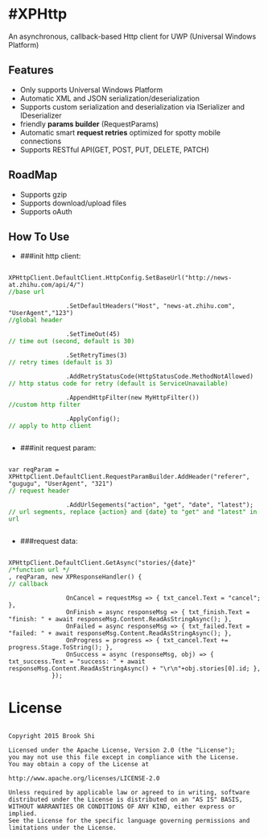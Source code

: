 #XPHttp
=======

An asynchronous, callback-based Http client for UWP (Universal Windows Platform)

Features
--------
- Only supports Universal Windows Platform
- Automatic XML and JSON serialization/deserialization
- Supports custom serialization and deserialization via ISerializer and IDeserializer
- friendly **params builder** (RequestParams)
- Automatic smart **request retries** optimized for spotty mobile connections
- Supports RESTful API(GET, POST, PUT, DELETE, PATCH)

RoadMap
--------
- Supports gzip
- Supports download/upload files
- Supports oAuth


How To Use
--------

- ###init http client:
<pre><code>
XPHttpClient.DefaultClient.HttpConfig.SetBaseUrl("http://news-at.zhihu.com/api/4/") <div style="color:green">//base url</div>
                .SetDefaultHeaders("Host", "news-at.zhihu.com", "UserAgent","123") <div style="color:green">//global header</div>
                .SetTimeOut(45) <div style="color:green">// time out (second, default is 30)</div>
                .SetRetryTimes(3) <div style="color:green">// retry times (default is 3)</div>
                .AddRetryStatusCode(HttpStatusCode.MethodNotAllowed) <div style="color:green">// http status code for retry (default is ServiceUnavailable)</div>
                .AppendHttpFilter(new MyHttpFilter()) <div style="color:green">//custom http filter</div>
                .ApplyConfig(); <div style="color:green">// apply to http client</div>
</code></pre>
    			
- ###init request param:
<pre><code>
var reqParam = XPHttpClient.DefaultClient.RequestParamBuilder.AddHeader("referer", "gugugu", "UserAgent", "321") <div style="color:green">// request header</div>
                .AddUrlSegements("action", "get", "date", "latest"); <div style="color:green">// url segments, replace {action} and {date} to "get" and "latest" in url</div>
</code></pre>
				
- ###request data:
<pre><code>
XPHttpClient.DefaultClient.GetAsync("stories/{date}" <div style="color:green">/*function url */</div>, reqParam, new XPResponseHandler<dynamic>() { <div style="color:green">// callback</div>
                OnCancel = requestMsg => { txt_cancel.Text = "cancel"; },
                OnFinish = async responseMsg => { txt_finish.Text = "finish: " + await responseMsg.Content.ReadAsStringAsync(); },
                OnFailed = async responseMsg => { txt_failed.Text = "failed: " + await responseMsg.Content.ReadAsStringAsync(); },
                OnProgress = progress => { txt_cancel.Text += progress.Stage.ToString(); },
                OnSuccess = async (responseMsg, obj) => { txt_success.Text = "success: " + await responseMsg.Content.ReadAsStringAsync() + "\r\n"+obj.stories[0].id; },
            });
</code></pre>

License
=======
<pre><code>
Copyright 2015 Brook Shi

Licensed under the Apache License, Version 2.0 (the "License");
you may not use this file except in compliance with the License.
You may obtain a copy of the License at

http://www.apache.org/licenses/LICENSE-2.0

Unless required by applicable law or agreed to in writing, software
distributed under the License is distributed on an "AS IS" BASIS,
WITHOUT WARRANTIES OR CONDITIONS OF ANY KIND, either express or implied.
See the License for the specific language governing permissions and
limitations under the License. 
</code></pre>